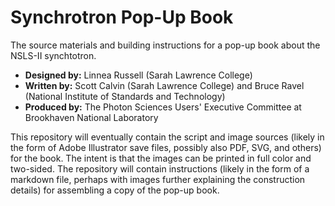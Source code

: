 Synchrotron Pop-Up Book
=======================

The source materials and building instructions for a pop-up book about
the NSLS-II synchtotron.

 * **Designed by:** Linnea Russell (Sarah Lawrence College)
 * **Written by:** Scott Calvin (Sarah Lawrence College) and Bruce
   Ravel (National Institute of Standards and Technology)
 * **Produced by:** The Photon Sciences Users' Executive Committee at
   Brookhaven National Laboratory

This repository will eventually contain the script and image sources
(likely in the form of Adobe Illustrator save files, possibly also
PDF, SVG, and others) for the book.  The intent is that the images can
be printed in full color and two-sided.  The repository will contain
instructions (likely in the form of a markdown file, perhaps with
images further explaining the construction details) for assembling a
copy of the pop-up book.
